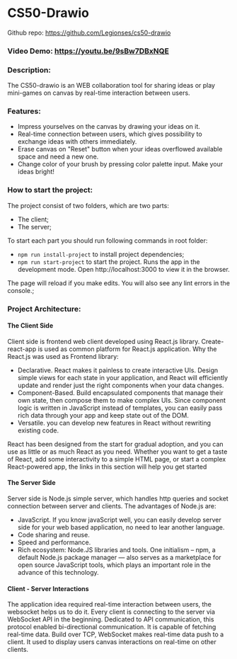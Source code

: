 # CS50-Drawio

Github repo: https://github.com/Legionses/cs50-drawio

### Video Demo: https://youtu.be/9sBw7DBxNQE
### Description: 
The CS50-drawio is an WEB collaboration tool for sharing ideas or play mini-games on canvas by real-time interaction between users.

### Features:
- Impress yourselves on the canvas by drawing your ideas on it.
- Real-time connection between users, which gives possibility to exchange ideas with others immediately.
- Erase canvas on "Reset" button when your ideas overflowed available space and need a new one.
- Change color of your brush  by pressing color palette input. Make your ideas bright!

### How to start the project:
The project consist of two folders, which are two parts:
- The client;
- The server;

To start each part you should run following commands in root folder:
- `npm run install-project` to install project dependencies; 
- `npm run start-project` to start the project. Runs the app in the development mode. Open http://localhost:3000 to view it in the browser.

The page will reload if you make edits.
You will also see any lint errors in the console.;

### Project Architecture:
#### The Client Side
Client side is frontend web client developed using React.js library. Create-react-app is used as common platform for React.js application.
Why the React.js was used as Frontend library:
- Declarative. React makes it painless to create interactive UIs. Design simple views for each state in your application, and React will efficiently update and render just the right components when your data changes.
- Component-Based. Build encapsulated components that manage their own state, then compose them to make complex UIs. Since component logic is written in JavaScript instead of templates, you can easily pass rich data through your app and keep state out of the DOM.
- Versatile. you can develop new features in React without rewriting existing code.
  
React has been designed from the start for gradual adoption, and you can use as little or as much React as you need. Whether you want to get a taste of React, add some interactivity to a simple HTML page, or start a complex React-powered app, the links in this section will help you get started

#### The Server Side

Server side is Node.js simple server, which handles http queries and socket connection between server and clients.
The advantages of Node.js are:
- JavaScript. If you know javaScript well, you can easily develop server side for your web based application, no need to lear another language.
- Code sharing and reuse.
- Speed and performance.
- Rich ecosystem: Node.JS libraries and tools. One initialism – npm, a default Node.js package manager — also serves as a marketplace for open source JavaScript tools, which plays an important role in the advance of this technology.

#### Client - Server Interactions
The application idea required real-time interaction between users, the websocket helps us to do it.
Every client is connecting to the server via WebSocket API in the beginning. Dedicated to API communication, this protocol enabled bi-directional communication. It is capable of fetching real-time data.  Build over TCP, WebSocket makes real-time data push to a client. It used to display users canvas interactions on real-time on other clients.
